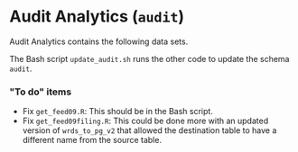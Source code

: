 # Audit Analytics (`audit`)

Audit Analytics contains the following data sets.

The Bash script `update_audit.sh` runs the other code to update the schema `audit`.


### "To do" items

- Fix `get_feed09.R`: This should be in the Bash script.
- Fix `get_feed09filing.R`: This could be done more with an updated version of `wrds_to_pg_v2` that allowed the destination table to have a different name from the source table.